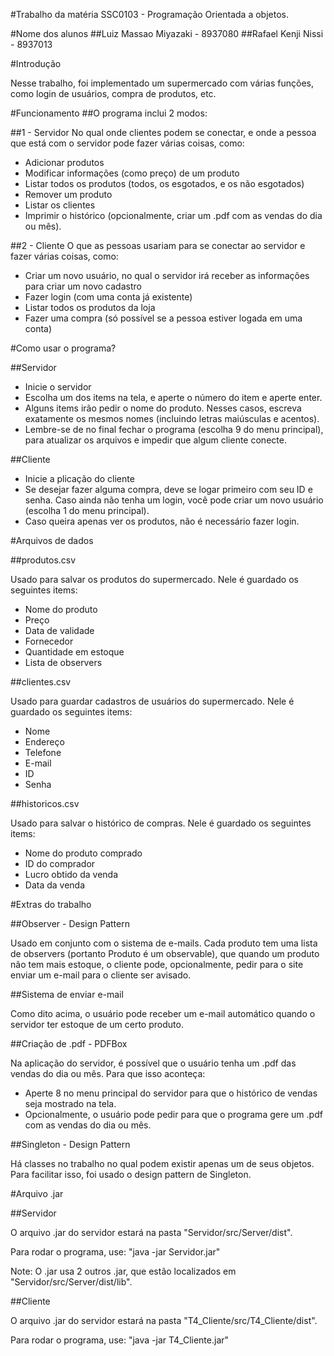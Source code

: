 #Trabalho da matéria SSC0103 - Programação Orientada a objetos.

#Nome dos alunos
##Luiz Massao Miyazaki - 8937080
##Rafael Kenji Nissi - 8937013

#Introdução 

Nesse trabalho, foi implementado um supermercado com várias funções, como login de usuários, compra de produtos, etc.

#Funcionamento
##O programa inclui 2 modos:

##1 - Servidor 
No qual onde clientes podem se conectar, e onde a pessoa que está com o servidor pode fazer várias coisas, como:

- Adicionar produtos
- Modificar informações (como preço) de um produto
- Listar todos os produtos (todos, os esgotados, e os não esgotados)
- Remover um produto
- Listar os clientes
- Imprimir o histórico (opcionalmente, criar um .pdf com as vendas do dia ou mês).


##2 - Cliente 
O que as pessoas usariam para se conectar ao servidor e fazer várias coisas, como:

- Criar um novo usuário, no qual o servidor irá receber as informações para criar um novo cadastro
- Fazer login (com uma conta já existente)
- Listar todos os produtos da loja
- Fazer uma compra (só possível se a pessoa estiver logada em uma conta)

#Como usar o programa?

##Servidor

- Inicie o servidor
- Escolha um dos items na tela, e aperte o número do item e aperte enter.
- Alguns items irão pedir o nome do produto. Nesses casos, escreva exatamente os mesmos nomes (incluindo letras maiúsculas e acentos).
- Lembre-se de no final fechar o programa (escolha 9 do menu principal), para atualizar os arquivos e impedir que algum cliente conecte.

##Cliente

- Inicie a plicação do cliente
- Se desejar fazer alguma compra, deve se logar primeiro com seu ID e senha. Caso ainda não tenha um login, você pode criar um novo usuário (escolha 1 do menu principal).
- Caso queira apenas ver os produtos, não é necessário fazer login.


#Arquivos de dados

##produtos.csv

Usado para salvar os  produtos do supermercado. Nele é guardado os seguintes items:
- Nome do produto
- Preço
- Data de validade
- Fornecedor
- Quantidade em estoque
- Lista de observers


##clientes.csv

Usado para guardar cadastros de usuários do supermercado. Nele é guardado os seguintes items:
- Nome
- Endereço
- Telefone
- E-mail
- ID
- Senha


##historicos.csv

Usado para salvar o histórico de compras. Nele é guardado os seguintes items:
- Nome do produto comprado
- ID do comprador
- Lucro obtido da venda
- Data da venda


#Extras do trabalho

##Observer - Design Pattern

Usado em conjunto com o sistema de e-mails. Cada produto tem uma lista de observers (portanto Produto é um observable), que quando um produto não tem mais estoque, o cliente pode, opcionalmente, pedir para o site enviar um e-mail para o cliente ser avisado.

##Sistema de enviar e-mail

Como dito acima, o usuário pode receber um e-mail automático quando o servidor ter estoque de um certo produto.

##Criação de .pdf - PDFBox

Na aplicação do servidor, é possível que o usuário tenha um .pdf das vendas do dia ou mês. Para que isso aconteça:

- Aperte 8 no menu principal do servidor para que o histórico de vendas seja mostrado na tela.
- Opcionalmente, o usuário pode pedir para que o programa gere um .pdf com as  vendas do dia ou mês.

##Singleton - Design Pattern

Há classes no trabalho no qual podem existir apenas um de seus objetos. Para facilitar isso, foi usado o design pattern de Singleton.


#Arquivo .jar

##Servidor

O arquivo .jar do servidor estará na pasta "Servidor/src/Server/dist".

Para rodar o programa, use: "java -jar Servidor.jar"

Note: O .jar usa 2 outros .jar, que estão localizados em "Servidor/src/Server/dist/lib".

##Cliente

O arquivo .jar do servidor estará na pasta "T4_Cliente/src/T4_Cliente/dist".

Para rodar o programa, use: "java -jar T4_Cliente.jar"
